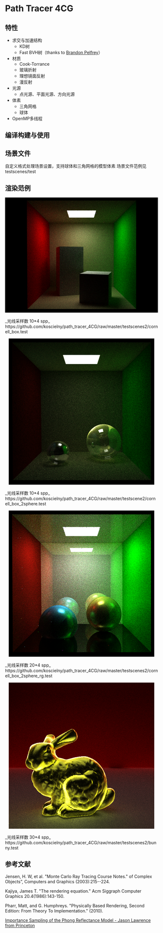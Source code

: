 Path Tracer 4CG
====
特性
----
* 求交与加速结构
  - KD树
  - Fast BVH树（thanks to [Brandon Pelfrey](https://github.com/brandonpelfrey/Fast-BVH)）
* 材质
  - Cook-Torrance
  - 玻璃折射
  - 理想镜面反射
  - 漫反射
* 光源
  - 点光源、平面光源、方向光源
* 体素
  - 三角网格
  - 球体
* OpenMP多线程


编译构建与使用
-----

场景文件
-----
自定义格式处理场景设置，支持球体和三角网格的模型体素
场景文件范例见testscenes/test

渲染范例
----

<p align="center">
<img src="https://github.com/koscielny/path_tracer_4CG/raw/master/result_image/cornell_box_10.png"/>
</p>
_光线采样数 10*4 spp_
https://github.com/koscielny/path_tracer_4CG/raw/master/testscenes2/cornell_box.test


<p align="center">
<img src="https://github.com/koscielny/path_tracer_4CG/raw/master/result_image/cornell_box_12.png"/>
</p>
_光线采样数 10*4 spp_
https://github.com/koscielny/path_tracer_4CG/raw/master/testscene2/cornell_box_2sphere.test

<p align="center">
<img src="https://github.com/koscielny/path_tracer_4CG/raw/master/result_image/cornell_box_21.png"/>
</p>
_光线采样数 20*4 spp_
https://github.com/koscielny/path_tracer_4CG/raw/master/testscenes2/cornell_box_2sphere_rg.test

<p align="center">
<img src="https://github.com/koscielny/path_tracer_4CG/raw/master/result_image/bunny_29.png"/>
</p>
_光线采样数 30*4 spp_
https://github.com/koscielny/path_tracer_4CG/raw/master/testscenes2/bunny.test


参考文献
-----
Jensen, H. W, et al. "Monte Carlo Ray Tracing Course Notes." of Complex Objects”, Computers and Graphics (2003):215--224.

Kajiya, James T. "The rendering equation." Acm Siggraph Computer Graphics 20.4(1986):143-150.

Pharr, Matt, and G. Humphreys. "Physically Based Rendering, Second Edition: From Theory To Implementation." (2010).

[Importance Sampling of the Phong Reflectance Model - Jason Lawrence from Princeton](http://www.cs.princeton.edu/courses/archive/fall12/cos526/papers/importance.pdf)